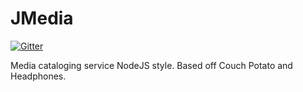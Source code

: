 JMedia
======

[![Gitter](https://badges.gitter.im/Join%20Chat.svg)](https://gitter.im/Karnith/JMedia?utm_source=badge&utm_medium=badge&utm_campaign=pr-badge&utm_content=badge)

Media cataloging service NodeJS style. Based off Couch Potato and Headphones.
